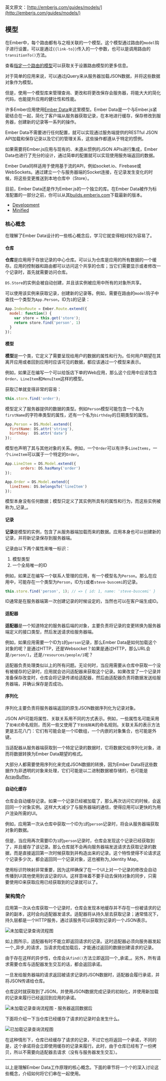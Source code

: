 英文原文：[http://emberjs.com/guides/models/](http://emberjs.com/guides/models/)

## 模型

在Ember中，每个路由都有与之相关联的一个模型。这个模型通过路由的`model`钩子进行设置，可以是通过`{{link-to}}`传入的一个参数，也可以是调用路由的`transitionTo()`方法。

查看[指定一个路由的模型](/guides/routing/specifying-a-routes-model)可以获取关于设置路由模型的更多信息。

对于简单的应用来说，可以通过jQuery来从服务器加载JSON数据，并将这些数据对象作为模型。

但是，使用一个模型库来管理查询、更改和将更改保存会服务器，将能大大的简化代码，也能提升应用的健壮性和性能。

许多Ember应用使用[Ember Data][emberdata]来这里模型。Ember
Data是一个与Ember.js紧密结合在一起，简化了客户端从服务器获取记录，在本地进行缓存，保存修改到服务器，创建新的记录等一系列的操作。

Ember Data不需要进行任何配置，就可以实现通过服务端提供的RESTful JSON
API加载和保存记录以及它们的管理关系，这些操作都遵从于特定的惯例。

如果需要将Ember.js应用与现有的、未遵从惯例的JSON APIs进行集成，Ember
Data也进行了充分的设计，通过简单的配置就可以实现使用服务端返回的数据。

Ember
Data同样适用于使用基于流的API，例如socket.io、Firebase或WebSockets。通过建立一个与服务器端的Socket连接，在记录发生变化的时候，将这些变更推送到本地仓库中（Store）。

目前，Ember Data还是作为Ember.js的一个独立的库。在Ember Data被作为标准配置的一部分之前，你可以从其[builds.emberjs.com][builds]下载最新的版本。

* [Development][development-build]
* [Minified][minified-build]
 
[emberdata]: https://github.com/emberjs/data
[builds]: http://emberjs.com/builds
[development-build]: http://builds.emberjs.com/canary/ember-data.js
[minified-build]: http://builds.emberjs.com/canary/ember-data.min.js

### 核心概念

在理解了Ember Data设计的一些核心概念后，学习它就变得相对较为容易了。

#### 仓库

**仓库**是应用用于存放记录的中心仓库。可以认为仓库是应用的所有数据的一个缓存。应用的控制器和路由都可以访问这个共享的仓库；当它们需要显示或者修改一个记录时，首先就需要访问仓库。

`DS.Store`的实例会被自动创建，并且该实例被应用中所有的对象所共享。

可以使用该实例来获取记录，创建新的记录等。例如，需要在路由的`model`钩子中查找一个类型为`App.Person`，ID为`1`的记录：

```js
App.IndexRoute = Ember.Route.extend({
  model: function() {
    var store = this.get('store');
    return store.find('person', 1)
  }
});
```

#### 模型

**模型**是一个类，它定义了需要呈现给用户的数据的属性和行为。任何用户期望在其离开应用或者回到应用时应该可见的数据，都应该通过一个模型来表示。

例如，如果正在编写一个可以给饭店下单的Web应用，那么这个应用中应该包含`Order`、`LineItem`和`MenuItem`这样的模型。

获取订单就变得非常的容易：

```js
this.store.find('order');
```

模型定义了服务器提供的数据的类型。例如`Person`模型可能包含一个名为`firstName`的字符串类型的属性，还有一个名为`birthday`的日期类型的属性。

```js
App.Person = DS.Model.extend({
  firstName: DS.attr('string'),
  birthday:  DS.attr('date')
});
```

模型也声明了其与其他对象的关系。例如，一个`Order`可以有许多`LineItems`，一个`LineItem`可以属于一个特定的`Order`。

```js
App.LineItem = DS.Model.extend({
       orders: DS.hasMany('order')
});

App.Order = DS.Model.extend({
  lineItems: DS.belongsTo('lineItem')
});
```

模型本身没有任何数据；模型只定义了其实例所具有的属性和行为，而这些实例被称为_记录_。

#### 记录

**记录**是模型的实例，包含了从服务器端加载而来的数据。应用本身也可以创建新的记录，并将新记录保存到服务器端。

记录由以下两个属性来唯一标识：

1. 模型类型
2. 一个全局唯一的ID

例如，如果正在编写一个联系人管理的应用，有一个模型名为`Person`。那么在应用中，可能存在一个类型为`Person`，ID为`1`或者`steve-buscemi`的记录。

```js
this.store.find('person', 1); // => { id: 1, name: 'steve-buscemi' }
```

ID通常是在服务器端第一次创建记录的时候设定的，当然也可以在客户端生成ID。

#### 适配器

**适配器**是一个知道特定的服务器后端的对象，主要负责将记录的变更转换为服务器端定义的接口类型，然后发送请求给服务器端。

例如，如果应用需要一个ID为`1`的`person`记录，那么Ember Data是如何加载这个对象的呢？是通过HTTP，还是Websocket？如果是通过HTTP，那么URL会是`/person/1`，还是`/resources/people/1`呢？

适配器负责处理类似以上的所有问题。无论何时，当应用需要从仓库中获取一个没有被缓存的记录时，应用就会访问适配器来获取这个记录。如果改变了一个记录并准备保存改变时，仓库会将记录传递给适配器，然后由适配器负责将数据发送给服务器端，并确认保存是否成功。

#### 序列化

序列化主要负责将服务器端返回的原生JSON数据序列化为记录对象。

JSON API可能将属性、关联关系用不同的方式表示。例如，一些属性名可能采用了`驼峰式`命名规则，而另一些又使用了`下划线隔离`的命名规则。关联关系的表示方法更是五花八门：它们有可能会是一个ID数组，一个内嵌的对象集合，也可能是外键。

当适配器从服务器端获取到一个特定记录的数据时，它将数据交给序列化对象，进而将数据转换为Ember Data期望的格式。

大部分人都需要使用序列化来完成JSON数据的转换，因为Ember
Data将这些数据作为非透明的对象来处理，它们可能是以二进制数据被存储的，也可能是[ArrayBuffer](https://developer.mozilla.org/en-US/docs/Web/JavaScript/Typed_arrays/ArrayBuffer)。

#### 自动化缓存

仓库会自动缓存记录。如果一个记录已经被加载了，那么再次访问它的时候，会返回同一个对象实例。这样大大减少了与服务器端的通信，使得应用可以更快的为用户渲染所需的UI。

例如，应用第一次从仓库中获取一个ID为`1`的`person`记录时，将会从服务器端获取对象的数据。

但是，当应用再次需要ID为`1`的`person`记录时，仓库会发现这个记录已经获取到了，并且缓存了该记录。那么仓库就不会再向服务器端发送请求去获取记录的数据，而是直接返回第一次时候获取到并构造出来的记录。这个特性使得不论请求这个记录多少次，都会返回同一个记录对象，这也被称为_Identity Map_

使用标识符映射非常重要，因为这样确保了在一个UI上对一个记录的修改会自动传播到UI其他使用到该记录的UI。这样意味着不要手动去保持对象的同步，只需要使用ID来获取应用已经获取到的记录就可以了。

### 架构简介

应用第一次从仓库获取一个记录时，仓库会发现本地缓存并不存在一份被请求的记录的副本，这时会向适配器发请求。适配器将从持久层去获取记录；通常情况下，持久层都是一个HTTP服务，通过该服务可以获取到记录的一个JSON表示。

![未加载记录查询流程图](/images/guides/models/finding-unloaded-record-step1-diagram.png)

如上图所示，适配器有时不能立即返回请求的记录。这时适配器必须向服务器发起一个_异步_的请求，当请求完成加载后，才能通过返回的数据创建请求的记录。

由于存在这样的异步性，仓库会从`find()`方法立即返回一个_承诺_。另外，所有请求需要仓库与适配器发生交互的话，都会返回承诺。

一旦发给服务器端的请求返回被请求记录的JSON数据时，适配器会履行承诺，并将JSON传递给仓库。

仓库这时就获取到了JSON，并使用JSON数据完成记录的初始化，并使用新加载的记录来履行已经返回到应用的承诺。

![未加载记录查询流程图 - 服务器返回数据后](/images/guides/models/finding-unloaded-record-step2-diagram.png)

下面将介绍一下当仓库已经缓存了请求的记录时会发生什么。

![已加载记录查询流程图](/images/guides/models/finding-loaded-record-diagram.png)

在这种情形下，仓库已经缓存了请求的记录，不过它也将返回一个承诺，不同的是，这个承诺将会立即使用缓存的记录来履行。此时，由于仓库已经有了一份拷贝，所以不需要向适配器去请求（没有与服务器发生交互）。

---

以上是理解Ember Data工作原理的核心概念。下面的章节将一个个的深入讨论这些概念，介绍如何将它们串在一起使用。
